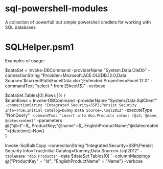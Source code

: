 # sql-powershell-modules
A collection of powerfull but simple powershell cmdlets for working with SQL databases

# SQLHelper.psm1

Examples of usage:

$dataSet = Invoke-DBCommand -providerName "System.Data.OleDb" -connectionString "Provider=Microsoft.ACE.OLEDB.12.0;Data Source='$currentPath\ExcelData.xlsx';Extended Properties=Excel 12.0" -commandText "select * from [Sheet1$]" -verbose

$dataSet.Tables[0].Rows |% {	
	$numRows = Invoke-DBCommand -providerName "System.Data.SqlClient" `
		-connectionString "Integrated Security=SSPI;Persist Security Info=True;Initial Catalog=Dummy;Data Source=.\sql2012" `
		-executeType "NonQuery" `
		-commandText "insert into dbo.Products values (@id, @name, @datecreated)" `
		-parameters @{"@id"=$_.ProductKey;"@name"=$_.EnglishProductName;"@datecreated"=[datetime]::Now}					
}

Invoke-SqlBulkCopy -connectionString "Integrated Security=SSPI;Persist Security Info=True;Initial Catalog=Dummy;Data Source=.\sql2012" `
		-tableName "dbo.Products" `
		-data $dataSet.Tables[0] `
		-columnMappings @{"ProductKey" = "Id"; "EnglishProductName" = "Name"} -verbose
